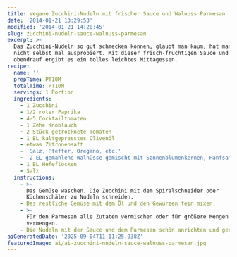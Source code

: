 ```yaml
---
title: Vegane Zucchini-Nudeln mit frischer Sauce und Walnuss Parmesan
date: '2014-01-21 13:29:53'
modified: '2014-01-21 14:20:45'
slug: zucchini-nudeln-sauce-walnuss-parmesan
excerpt: >-
  Das Zucchini-Nudeln so gut schmecken können, glaubt man kaum, hat man sie
  nicht selbst mal ausprobiert. Mit dieser frisch-fruchtigen Sauce und Parmesan
  obendrauf ergibt es ein tolles leichtes Mittagessen.
recipe:
  name: ''
  prepTime: PT10M
  totalTime: PT10M
  servings: 1 Portion
  ingredients:
    - 1 Zucchini
    - 1/2 roter Paprika
    - 4-5 Cocktailtomaten
    - 1 Zehe Knoblauch
    - 2 Stück getrocknete Tomaten
    - 1 EL kaltgepresstes Olivenöl
    - etwas Zitronensaft
    - 'Salz, Pfeffer, Oregano, etc.'
    - '2 EL gemahlene Walnüsse gemischt mit Sonnenblumenkernen, Hanfsamen, etc.'
    - 1 EL Hefeflocken
    - Salz
  instructions:
    - >-
      Das Gemüse waschen. Die Zucchini mit dem Spiralschneider oder
      Küchenschäler zu Nudeln schneiden.
    - Das restliche Gemüse mit dem Öl und den Gewürzen fein mixen.
    - >-
      Für den Parmesan alle Zutaten vermischen oder für größere Mengen im Mixer
      vermengen.
    - Die Nudeln mit der Sauce und dem Parmesan schön anrichten und genießen!
aiGeneratedDate: '2025-09-04T11:11:25.938Z'
featuredImage: ai/ai-zucchini-nudeln-sauce-walnuss-parmesan.jpg
---
```


